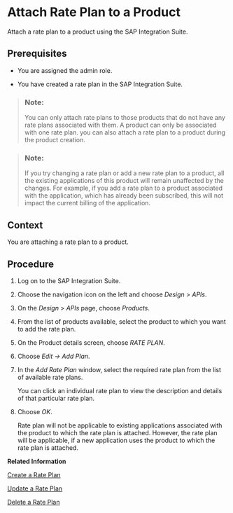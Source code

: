 <!-- loiocc5c942e32df494785c33ba0fc0346f4 -->

# Attach Rate Plan to a Product

Attach a rate plan to a product using the SAP Integration Suite.



<a name="loiocc5c942e32df494785c33ba0fc0346f4__prereq_v3f_lvp_bz"/>

## Prerequisites

-   You are assigned the admin role.

-   You have created a rate plan in the SAP Integration Suite.


> ### Note:  
> You can only attach rate plans to those products that do not have any rate plans associated with them. A product can only be associated with one rate plan. you can also attach a rate plan to a product during the product creation.

> ### Note:  
> If you try changing a rate plan or add a new rate plan to a product, all the existing applications of this product will remain unaffected by the changes. For example, if you add a rate plan to a product associated with the application, which has already been subscribed, this will not impact the current billing of the application.



## Context

You are attaching a rate plan to a product.



## Procedure

1.  Log on to the SAP Integration Suite.

2.  Choose the navigation icon on the left and choose *Design* \> *APIs*.

3.  On the *Design* \> *APIs* page, choose *Products*.

4.  From the list of products available, select the product to which you want to add the rate plan.

5.  On the Product details screen, choose *RATE PLAN*.

6.  Choose *Edit → Add Plan*.

7.  In the *Add Rate Plan* window, select the required rate plan from the list of available rate plans.

    You can click an individual rate plan to view the description and details of that particular rate plan.

8.  Choose *OK*.

    Rate plan will not be applicable to existing applications associated with the product to which the rate plan is attached. However, the rate plan will be applicable, if a new application uses the product to which the rate plan is attached.


**Related Information**  


[Create a Rate Plan](create-a-rate-plan-cfe6a30.md "Create a rate plan using the SAP Integration Suite.")

[Update a Rate Plan](update-a-rate-plan-b8c1e6b.md "Update a rate plan using the SAP Integration Suite.")

[Delete a Rate Plan](delete-a-rate-plan-d4181ad.md "Delete a rate plan using the SAP Integration Suite.")

